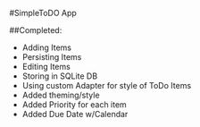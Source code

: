 #SimpleToDO App

##Completed:
* Adding Items
* Persisting Items
* Editing Items
* Storing in SQLite DB
* Using custom Adapter for style of ToDo Items
* Added theming/style
* Added Priority for each item
* Added Due Date w/Calendar